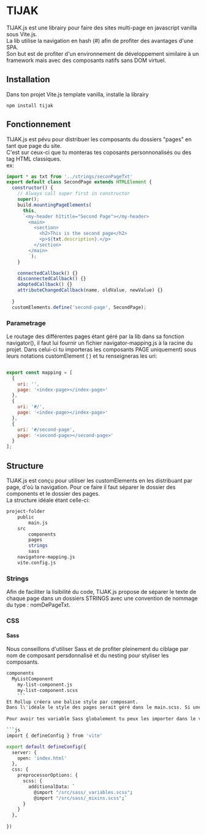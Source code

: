 # TIJAK   
   
TIJAK.js est une librairy pour faire des sites multi-page en javascript vanilla sous Vite.js.   
La lib utilise la navigation en hash (#) afin de profiter des avantages d'une SPA.   
Son but est de profiter d'un environnement de développement similaire à un framework mais avec des composants natifs sans DOM virtuel.
   
## Installation   
   
Dans ton projet Vite.js template vanilla, installe la librairy   
```
npm install tijak
```
## Fonctionnement   
   
TIJAK.js est pévu pour distribuer les composants du dossiers "pages" en tant que page du site.   
C'est sur ceux-ci que tu monteras tes coposants personnonalisés ou des tag HTML classiques.    
ex:   
```js
import * as txt from '../strings/seconPageTxt'
export default class SecondPage extends HTMLElement {
  constructor() {
    // Always call super first in constructor
    super();
    build.mountingPageElements(
      this,
      `<my-header h1title="Second Page"></my-header>
        <main>
          <section>
            <h2>This is the second page</h2>
            <p>${txt.description}.</p>
          </section>
        </main>
        `);
    }

    connectedCallback() {}
    disconnectedCallback() {}
    adoptedCallback() {}
    attributeChangedCallback(name, oldValue, newValue) {}
    
  }
  customElements.define('second-page', SecondPage);
  ```

### Parametrage   
   
Le routage des différentes pages étant géré par la lib dans sa fonction navigator(), il faut lui fournir un fichier navigator-mapping.js à la racine du projet.
Dans celui-ci tu importeras les composants PAGE uniquement) sous leurs notations customElement ( <my-custom-page></my-custom-page>) et tu renseigneras les uri:   
   
```js

export const mapping = [
  { 
    uri: '', 
    page: '<index-page></index-page>' 
  },
  { 
    uri: '#/', 
    page: '<index-page></index-page>' 
  },
  { 
    uri: '#/second-page', 
    page: '<second-page></second-page>' 
  }
];
  ```

## Structure   
   
TIJAK.js est conçu pour utiliser les customElements en les distribuant par page, d'où la navigation.
Pour ce faire il faut séparer le dossier des components et le dossier des pages.   
La structure idéale étant celle-ci:   
```bash
project-folder   
    public
        main.js
    src   
        components
        pages  
        strings
        sass
    navigatore-mapping.js
    vite.config.js
```
   
### Strings
Afin de faciliter la lisibilité du code, TIJAK.js propose de séparer le texte de chaque page dans un dossiers STRINGS avec une convention de nommage du type : nomDePageTxt.   
   
### CSS 
   
#### Sass

Nous conseillons d'utiliser Sass et de profiter pleinement du ciblage par nom de composant persdonnalisé et du nesting pour styliser les composants.   
```bash
components
  MyListComponent
    my-list-component.js
    my-list-component.scss
    ```
Et Rollup créera une balise style par composant.
Dans l\'idéale le style des pages serait géré dans le main.scss. Si une ou plusieurs pages possèdent leurs propres styles, créé alors dans le composants page une balise style et gère le en css.   
   
Pour avoir tes variable Sass globalement tu peux les importer dans le vite.config.js:   

```js
import { defineConfig } from 'vite'

export default defineConfig({
  server: {
    open: 'index.html'
  },
  css: {
    preprocessorOptions: {
      scss: {
        additionalData: `
          @import "/src/sass/_variables.scss";
          @import "/src/sass/_mixins.scss";`
      }
    }
  },
  
})
```

